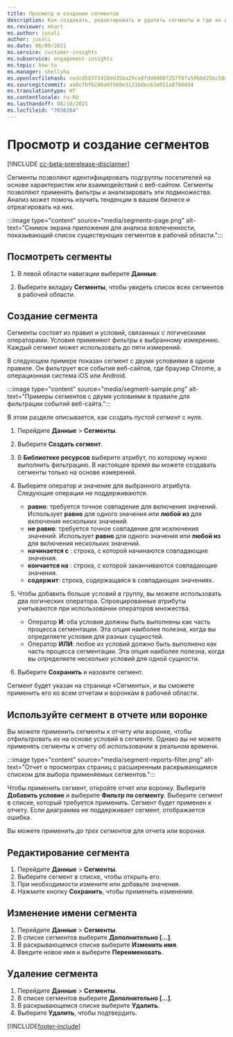```yaml
---
title: Просмотр и создание сегментов
description: Как создавать, редактировать и удалять сегменты и где их использовать.
ms.reviewer: mhart
ms.author: jusali
author: jusali
ms.date: 06/09/2021
ms.service: customer-insights
ms.subservice: engagement-insights
ms.topic: how-to
ms.manager: shellyha
ms.openlocfilehash: cedcd58373428dd35ba29ce8fdd00007257f8fa59b0d25bc584b4e832df13604
ms.sourcegitcommit: aa0cfbf6240a9f560e3131bdec63e051a8786dd4
ms.translationtype: HT
ms.contentlocale: ru-RU
ms.lasthandoff: 08/10/2021
ms.locfileid: "7036164"
---
```

# <a name="view-and-create-segments"></a>Просмотр и создание сегментов

[!INCLUDE [cc-beta-prerelease-disclaimer](includes/cc-beta-prerelease-disclaimer.md)]

Сегменты позволяют идентифицировать подгруппы посетителей на основе характеристик или взаимодействий с веб-сайтом. Сегменты позволяют применять фильтры и анализировать эти подмножества. Анализ может помочь изучить тенденции в вашем бизнесе и отреагировать на них. 

:::image type="content" source="media/segments-page.png" alt-text="Снимок экрана приложения для анализа вовлеченности, показывающий список существующих сегментов в рабочей области.":::

## <a name="view-segments"></a>Посмотреть сегменты

1. В левой области навигации выберите **Данные**. 

1. Выберите вкладку **Сегменты**, чтобы увидеть список всех сегментов в рабочей области. 

## <a name="create-a-segment"></a>Создание сегмента

Сегменты состоят из правил и условий, связанных с логическими операторами. Условия применяют фильтры к выбранному измерению. Каждый сегмент может использовать до пяти измерений.

В следующем примере показан сегмент с двумя условиями в одном правиле. Он фильтрует все события веб-сайтов, где браузер Chrome, а операционная система iOS или Android.

:::image type="content" source="media/segment-sample.png" alt-text="Примеры сегментов с двумя условиями в правиле для фильтрации событий веб-сайта.":::

В этом разделе описывается, как создать *пустой сегмент* с нуля.

1. Перейдите **Данные** > **Сегменты**.

1. Выберите **Создать сегмент**.

1. В **Библиотеке ресурсов** выберите атрибут, по которому нужно выполнить фильтрацию. В настоящее время вы можете создавать сегменты только на основе измерений.

1. Выберите оператор и значение для выбранного атрибута. Следующие операции не поддерживаются.
   - **равно**: требуется точное совпадение для включения значений. Использует **равно** для одного значения или **любой из** для включения нескольких значений.
   - **не равно**: требуется точное совпадение для исключения значений. Использует **равно** для одного значения или **любой из** для включения нескольких значений.
   - **начинается с** : строка, с которой начинаются совпадающие значения.
   - **кончается на** : строка, с которой заканчиваются совпадающие значения.
   - **содержит**: строка, содержащаяся в совпадающих значениях.

1. Чтобы добавить больше условий в группу, вы можете использовать два логических оператора. Спроецированные атрибуты учитываются при использовании операторов множества.
   - Оператор **И**: оба условия должны быть выполнены как часть процесса сегментации. Эта опция наиболее полезна, когда вы определяете условия для разных сущностей.
   - Оператор **ИЛИ**: любое из условий должно быть выполнено как часть процесса сегментации. Эта опция наиболее полезна, когда вы определяете несколько условий для одной сущности.

1. Выберите **Сохранить** и назовите сегмент. 

Сегмент будет указан на странице «Сегменты», и вы сможете применить его ко всем отчетам и воронкам в рабочей области.

## <a name="use-a-segment-in-a-report-or-funnel"></a>Используйте сегмент в отчете или воронке

Вы можете применить сегменты к отчету или воронке, чтобы отфильтровать их на основе условий в сегменте. Однако вы не можете применять сегменты к отчету об использовании в реальном времени.

:::image type="content" source="media/segment-reports-filter.png" alt-text="Отчет о просмотрах страниц с расширенным раскрывающимся списком для выбора применяемых сегментов.":::

Чтобы применить сегмент, откройте отчет или воронку. Выберите **Добавить условие** и выберите **Фильтр по сегменту**. Выберите сегмент в списке, который требуется применить. Сегмент будет применен к отчету. Если диаграмма не поддерживает сегмент, отображается ошибка.
 
Вы можете применить *до трех сегментов* для отчета или воронки.

## <a name="edit-a-segment"></a>Редактирование сегмента

1. Перейдите **Данные** > **Сегменты**.
1. Выберите сегмент в списке, чтобы открыть его. 
1. При необходимости измените или добавьте значения.
1. Нажмите кнопку **Сохранить**, чтобы применить изменения.

## <a name="change-the-name-of-a-segment"></a>Изменение имени сегмента

1. Перейдите **Данные** > **Сегменты**.
1. В списке сегментов выберите **Дополнительно [...]**. 
1. В раскрывающемся списке выберите **Изменить имя**.
1. Введите новое имя и выберите **Переименовать**.

## <a name="delete-a-segment"></a>Удаление сегмента

1. Перейдите **Данные** > **Сегменты**.
1. В списке сегментов выберите **Дополнительно [...]**. 
1. В раскрывающемся списке выберите **Удалить**.
1. Выберите **Удалить**, чтобы подтвердить.

[!INCLUDE[footer-include](../includes/footer-banner.md)]
